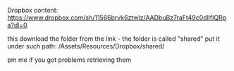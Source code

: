 Dropbox content:
https://www.dropbox.com/sh/11566brvk6ztwlz/AADbuBz7raFt49c0dllfIQRpa?dl=0

this download the folder from the link - the folder is called "shared"
put it under such path:
/Assets/Resources/Dropbox/shared/

pm me if you got problems retrieving them
